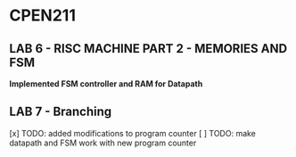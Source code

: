 # CPEN211
## LAB 6 - RISC MACHINE PART 2 - MEMORIES AND FSM
**Implemented FSM controller and RAM for Datapath**

## LAB 7 - Branching
[x] TODO: added modifications to program counter
[ ] TODO: make datapath and FSM work with new program counter
